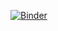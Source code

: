 [![Binder](https://mybinder.org/badge_logo.svg)](https://mybinder.org/v2/gh/AliAlkadhim/torchQN/HEAD?labpath=JupyterBook)

